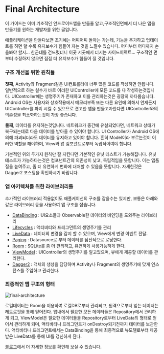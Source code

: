# Final Architecture

이 가이드는 이미 기초적인 안드로이드앱을 만들줄 알고,구조적인면에서 더 나은 앱을 만들기를 원하는 개발자를 위한 글입니다.

애플리케이션을 만들다보면 초기에는 어찌어찌 돌아는 가는데, 기능을 추가하고 업데이트를 하면 할 수록 유지보수가 힘들어 지는 것을 느낄수 있습니다. 어디부터 어디까지 손을봐야 할지... 한군데를 건드렸더니 이곳 저곳에서 터지는 사이드이펙트...
구조적인 면부터 수정하지 않으면 점점 더 유지보수가 힘들어 질 것입니다.



### 구조 개선을 위한 원칙들

**첫째**, Activity와 Fragment같은 UI컨트롤러에 너무 많은 코드를 작성하면 안됩니다. 일반적으로 하는 실수가 바로 이러한 UIController에 모든 코드를 다 작성하는것입니다. UIController에는 생명주기가 존재하고 이를 관리하는것은 굉장히 까다롭습니다. Android OS는 사용자와 상호작용에서 메모리부족 또는 다른 요인에 의해서 언제든지 UIController를 파괴 시킬 수 있으므로 견고한 앱을 만들고자한다면 UIController와의 의존성을 최소화하는것이 가장 좋습니다.

**둘째**, 데이터를 유지하는것입니다. 네트워크가 중간에 유실되었다면, 네트워크 상태가 복구되는데로 다음 데이터를 받아올 수 있어야 합니다. UI Controller가 Android OS에 의해 파괴되더라도 데이터를 유지하고 있어야 합니다. 흔히 Model이라 부르는것이 이러한 역할을 해야하며, View와 앱 컴포넌트로부터 독립적이여야 합니다. 

기본적인 위의 두가지 원칙만 잘 지킨다면 기본적인 유닛 테스트가 가능해집니다. 유닛테스트가 가능하다는것은 컴포넌트간의 의존성이 낮고, 독립적임을 뜻합니다. 이는 앱품질을 높여주고, 좀 더 유연하게 변화에 대처할 수 있음을 뜻합니다.  자세한것은 Dagger2 포스팅을 확인하시기 바랍니다.

### 앱 아키텍처를 위한 라이브러리들

추가적인 라이브러리 적용없이도 애플케이션의 구조를 잡을수는 있지만, 보통은 아래와 같은 라이브러리 등을 사용하여 앱 구조를 잡습니다.



- [DataBinding](https://developer.android.com/topic/libraries/data-binding/?hl=ko) : UI요소들과 Observable한 데이터의 바인딩을 도와주는 라이브러리
- [Lifecycles](https://developer.android.com/reference/android/arch/lifecycle/Lifecycle) :  액티비티와 프레그먼트의 생명주기를 관리
- [LiveData](http://www.charlezz.com/?p=363) : 데이터의 변경을 감지 할 수 있으며, View에게 변경 이벤트 전달.
- [Paging](http://www.charlezz.com/?p=484) : Datasource로 부터 데이터를 점진적으로 로딩한다.
- [Room](http://www.charlezz.com/?p=368) : SQLite를 좀 더 편리하고, 유연하게 사용가능하게 한다.
- [ViewModel](http://www.charlezz.com/?p=365) : UIController의 생명주기를 알고있으며, 뷰에게 제공할 데이터를 관리한다.
- [Dagger2](http://www.charlezz.com/?p=428) : 객체의 생성을 담당하며 Activity나 Fragment의 생명주기에 맞게 인스턴스를 주입하고 관리한다.





### 최종적인 앱 구조의 형태


![final-architecture](http://www.charlezz.com/wordpress/wp-content/uploads/2018/08/final-architecture.png)



로컬데이터는 Room을 이용하여 로컬DB로부터 관리되고, 원격으로부터 얻는 데이터는 레트로핏을 통해 얻어진다. 앱내에서 필요한 모든 데이터들은 Repository에서 관리하게 되고, ViewModel은 필요한 데이터들을 Repository로부터 LiveData의 형태로 얻어서 관리하게 되며, 액티비티나 프레그먼트가 onDestroy되기전까지 데이터를 보관한다. 액티비티나 프레그먼트에서는 DataBinding을 통해 최종적으로 뷰모델로부터 제공받은 LiveData를 통해 UI를 갱신하게 된다.


[블로그](http://www.charlezz.com/?p=627)에서 더 자세한 정보를 확인해 보실 수 있습니다.

